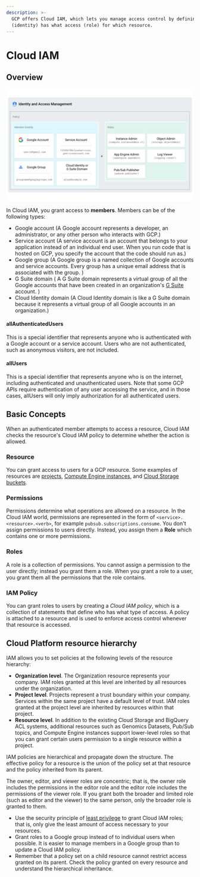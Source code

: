 ```yaml
---
description: >-
  GCP offers Cloud IAM, which lets you manage access control by defining who
  (identity) has what access (role) for which resource.
---
```


# Cloud IAM

## Overview

![Cloud IAM](../../.gitbook/assets/image%20%2822%29.png)

In Cloud IAM, you grant access to **members**. Members can be of the following types:

* Google account \(A Google account represents a developer, an administrator, or any other person who interacts with GCP.\)
* Service account \(A service account is an account that belongs to your application instead of an individual end user. When you run code that is hosted on GCP, you specify the account that the code should run as.\)
* Google group \(A Google group is a named collection of Google accounts and service accounts. Every group has a unique email address that is associated with the group. \)
* G Suite domain \( A G Suite domain represents a virtual group of all the Google accounts that have been created in an organization's [G Suite](https://gsuite.google.com/) account. \)
* Cloud Identity domain \(A Cloud Identity domain is like a G Suite domain because it represents a virtual group of all Google accounts in an organization.\)

#### allAuthenticatedUsers <a id="allauthenticatedusers"></a>

This is a special identifier that represents anyone who is authenticated with a Google account or a service account. Users who are not authenticated, such as anonymous visitors, are not included.

#### allUsers <a id="allusers"></a>

This is a special identifier that represents anyone who is on the internet, including authenticated and unauthenticated users. Note that some GCP APIs require authentication of any user accessing the service, and in those cases, allUsers will only imply authorization for all authenticated users.

## Basic Concepts

When an authenticated member attempts to access a resource, Cloud IAM checks the resource's Cloud IAM policy to determine whether the action is allowed.

### Resource

You can grant access to users for a GCP resource. Some examples of resources are [projects](https://cloud.google.com/resource-manager/docs/cloud-platform-resource-hierarchy#projects), [Compute Engine instances](https://cloud.google.com/compute/docs/instances/), and [Cloud Storage buckets](https://cloud.google.com/storage/docs/key-terms).

### Permissions

Permissions determine what operations are allowed on a resource. In the Cloud IAM world, permissions are represented in the form of `<service>.<resource>.<verb>`, for example `pubsub.subscriptions.consume`.  You don't assign permissions to users directly. Instead, you assign them a **Role** which contains one or more permissions.

### Roles

A role is a collection of permissions. You cannot assign a permission to the user directly; instead you grant them a role. When you grant a role to a user, you grant them all the permissions that the role contains.

### IAM Policy

 You can grant roles to users by creating a _Cloud IAM policy_, which is a collection of statements that define who has what type of access. A policy is attached to a resource and is used to enforce access control whenever that resource is accessed.

## Cloud Platform resource hierarchy

IAM allows you to set policies at the following levels of the resource hierarchy:

* **Organization level**. The Organization resource represents your company. IAM roles granted at this level are inherited by all resources under the organization.
* **Project level**. Projects represent a trust boundary within your company. Services within the same project have a default level of trust. IAM roles granted at the project level are inherited by resources within that project.
* **Resource level**. In addition to the existing Cloud Storage and BigQuery ACL systems, additional resources such as Genomics Datasets, Pub/Sub topics, and Compute Engine instances support lower-level roles so that you can grant certain users permission to a single resource within a project.

IAM policies are hierarchical and propagate down the structure. The effective policy for a resource is the union of the policy set at that resource and the policy inherited from its parent.

The owner, editor, and viewer roles are concentric; that is, the owner role includes the permissions in the editor role and the editor role includes the permissions of the viewer role. If you grant both the broader and limited role \(such as editor and the viewer\) to the same person, only the broader role is granted to them.

* Use the security principle of [least privilege](https://en.wikipedia.org/wiki/Principle_of_least_privilege) to grant Cloud IAM roles; that is, only give the least amount of access necessary to your resources.
* Grant roles to a Google group instead of to individual users when possible. It is easier to manage members in a Google group than to update a Cloud IAM policy.
* Remember that a policy set on a child resource cannot restrict access granted on its parent. Check the policy granted on every resource and understand the hierarchical inheritance.

